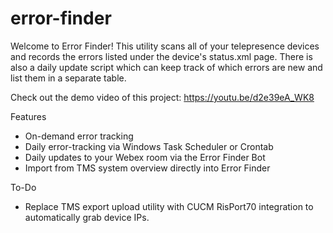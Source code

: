 # error-finder

Welcome to Error Finder! This utility scans all of your telepresence devices and records the errors listed under the device's status.xml page. There is also a daily update script which can keep track of which errors are new and list them in a separate table. 

Check out the demo video of this project: https://youtu.be/d2e39eA_WK8

Features

 - On-demand error tracking
 - Daily error-tracking via Windows Task Scheduler or Crontab
 - Daily updates to your Webex room via the Error Finder Bot
 - Import from TMS system overview directly into Error Finder
 
To-Do
 - Replace TMS export upload utility with CUCM RisPort70 integration to automatically grab device IPs.
